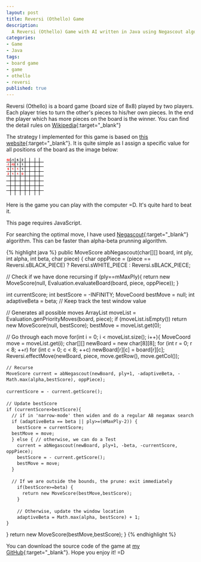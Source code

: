 ```yaml
---
layout: post
title: Reversi (Othello) Game
description:
  A Reversi (Othello) Game with AI written in Java using Negascout algorithm.
categories:
- Game
- Java
tags:
- board game
- game
- othello
- reversi
published: true
---
```


Reversi (Othello) is a board game (board size of 8x8) played by two players. Each player tries to turn the other's pieces to his/her own pieces. In the end the player which has more pieces on the board is the winner. You can find the detail rules on [Wikipedia][ReversiWikipedia]{:target="_blank"}

The strategy I implemented for this game is based on [this website][ReversiBasicStrategy]{:target="_blank"}.<!-- more --> It is quite simple as I assign a specific value for all positions of the board as the image below:

![Board value](/images/board6.gif)

Here is the game you can play with the computer =D. It's quite hard to beat it.
<script type="text/javascript" src="http://www.java.com/js/deployJava.js"></script>
<script type="text/javascript">
  var attributes = {code:'com.luugiathuy.games.reversi.ReversiApplet.class',width:560, height:500};var parameters = {jnlp_href:'http://luugiathuy.com/projects/games/reversi/Reversi.jnlp'};var version = '1.6';deployJava.runApplet(attributes, parameters, version);
</script>
<noscript>This page requires JavaScript.</noscript>
<script type="text/javascript" src="http://www.oracle.com/ocom/groups/systemobject/@mktg_admin/documents/systemobject/s_code_download.js" language="JavaScript"></script><script type="text/javascript" src="http://www.oracle.com/ocom/groups/systemobject/@mktg_admin/documents/systemobject/s_code.js" language="JavaScript">
</script>
<script type="text/javascript" language="javascript">
  var s_code = s.t();
  if (s_code) document.write(s_code);
</script>

For searching the optimal move, I have used [Negascout][NegascoutWikipedia]{:target="_blank"} algorithm. This can be faster than alpha-beta prunning algorithm.

{% highlight java %}
public MoveScore abNegascout(char[][] board, int ply, int alpha, int beta, char piece) {
  char oppPiece = (piece == Reversi.sBLACK_PIECE) ? Reversi.sWHITE_PIECE : Reversi.sBLACK_PIECE;

  // Check if we have done recursing
  if (ply==mMaxPly){
        return new MoveScore(null, Evaluation.evaluateBoard(board, piece, oppPiece));
    }

  int currentScore;
  int bestScore = -INFINITY;
  MoveCoord bestMove = null;
  int adaptiveBeta = beta;  // Keep track the test window value

  // Generates all possible moves
  ArrayList<MoveCoord> moveList = Evaluation.genPriorityMoves(board, piece);
  if (moveList.isEmpty())
    return new MoveScore(null, bestScore);
  bestMove = moveList.get(0);

  // Go through each move
  for(int i = 0; i < moveList.size(); i++){
    MoveCoord move = moveList.get(i);
    char[][] newBoard = new char[8][8];
    for (int r = 0; r < 8; ++r)
      for (int c = 0; c < 8; ++c)
        newBoard[r][c] = board[r][c];
    Reversi.effectMove(newBoard, piece, move.getRow(), move.getCol());

    // Recurse
    MoveScore current = abNegascout(newBoard, ply+1, -adaptiveBeta, - Math.max(alpha,bestScore), oppPiece);

    currentScore = - current.getScore();

    // Update bestScore
    if (currentScore>bestScore){
      // if in 'narrow-mode' then widen and do a regular AB negamax search
      if (adaptiveBeta == beta || ply>=(mMaxPly-2)) {
        bestScore = currentScore;
      bestMove = move;
      } else { // otherwise, we can do a Test
        current = abNegascout(newBoard, ply+1, -beta, -currentScore, oppPiece);
        bestScore = - current.getScore();
        bestMove = move;
      }

      // If we are outside the bounds, the prune: exit immediately
        if(bestScore>=beta) {
          return new MoveScore(bestMove,bestScore);
        }

        // Otherwise, update the window location
        adaptiveBeta = Math.max(alpha, bestScore) + 1;
    }
  }
  return new MoveScore(bestMove,bestScore);
}
{% endhighlight %}

You can download the source code of the game at [my GitHub][ReversiGitHub]{:target="_blank"}. Hope you enjoy it! =D

[ReversiWikipedia]: http://en.wikipedia.org/wiki/Reversi/Othello
[ReversiBasicStrategy]: http://www.site-constructor.com/othello/Present/Basic_Strategy.html
[NegascoutWikipedia]: http://en.wikipedia.org/wiki/Negascout
[ReversiGitHub]: https://github.com/luugiathuy/ReversiGame
